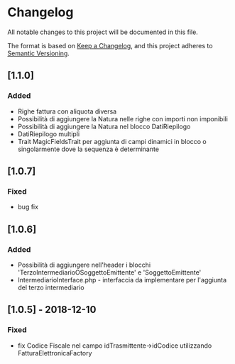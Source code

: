 # Changelog
All notable changes to this project will be documented in this file.

The format is based on [Keep a Changelog](https://keepachangelog.com/en/1.0.0/),
and this project adheres to [Semantic Versioning](https://semver.org/spec/v2.0.0.html).

## [1.1.0]
### Added
- Righe fattura con aliquota diversa
- Possibilità di aggiungere la Natura nelle righe con importi non imponibili
- Possibilità di aggiungere la Natura nel blocco DatiRiepilogo
- DatiRiepilogo multipli
- Trait MagicFieldsTrait per aggiunta di campi dinamici in blocco o singolarmente dove la sequenza è determinante

## [1.0.7]
### Fixed
- bug fix

## [1.0.6]
### Added
- Possibilità di aggiungere nell'header i blocchi 'TerzoIntermediarioOSoggettoEmittente' e 'SoggettoEmittente' 
- IntermediarioInterface.php - interfaccia da implementare per l'aggiunta del terzo intermediario

## [1.0.5] - 2018-12-10
### Fixed
- fix Codice Fiscale nel campo idTrasmittente->idCodice utilizzando FatturaElettronicaFactory
